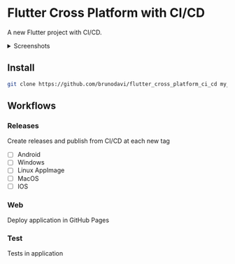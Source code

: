 # Flutter Cross Platform with CI/CD

A new Flutter project with CI/CD.

<details>
  <summary>Screenshots</summary>

<p align="center">
  <a href="https://brunodavi.github.io/flutter_cross_platform_ci_cd/">
    <img src="https://github.com/user-attachments/assets/11999f08-700e-4238-919f-2e27a18fc5b1" alt="Desktop Page" height="350px">
    <img src="https://github.com/user-attachments/assets/4d4c8cb6-c059-4515-a6e9-fbaf4606cd9f" alt="Phone Page" height="350px">
  </a>
</p>

</details>

## Install

```bash
git clone https://github.com/brunodavi/flutter_cross_platform_ci_cd my_app
```

## Workflows

### Releases
Create releases and publish from CI/CD at each new tag
- [ ] Android
- [ ] Windows
- [ ] Linux AppImage
- [ ] MacOS
- [ ] IOS

### Web
Deploy application in GitHub Pages

### Test
Tests in application

